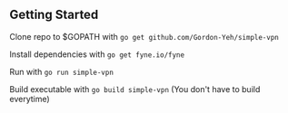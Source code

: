 ## Getting Started

Clone repo to $GOPATH with `go get github.com/Gordon-Yeh/simple-vpn`

Install dependencies with `go get fyne.io/fyne`

Run with `go run simple-vpn`

Build executable with `go build simple-vpn`
(You don't have to build everytime)

